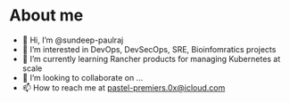 # About me

- 👋 Hi, I’m @sundeep-paulraj
- 👀 I’m interested in DevOps, DevSecOps, SRE, Bioinfomratics projects
- 🌱 I’m currently learning Rancher products for managing Kubernetes at scale
- 💞️ I’m looking to collaborate on ...
- 📫 How to reach me at pastel-premiers.0x@icloud.com

<!---
sundeep-paulraj/sundeep-paulraj is a ✨ special ✨ repository because its `README.md` (this file) appears on your GitHub profile.
You can click the Preview link to take a look at your changes.
--->
